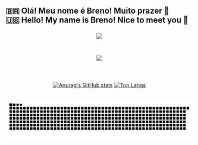 <h2 align="left">🇧🇷 Olá! Meu nome é Breno! Muito prazer 👋<br>🇺🇸 Hello! My name is Breno! Nice to meet you 👋</h2>

###

<div align="center">
  <img height="150" src="https://media.tenor.com/getgZf-P-I8AAAAi/luffy-one-piece.gif"  />
</div>

###

<br clear="both">

<div align="center">
  <a href="https://skillicons.dev">
    <img src="https://skillicons.dev/icons?i=js,html,css,java,nodejs,py,mysql,linux&theme=white" />
  </a>
</div>

###

<br clear="both">
<div align="center">

  [![Anurag's GitHub stats](https://github-readme-stats.vercel.app/api?username=brenokas&show_icons=true&theme=gruvbox&hide_border=true&locale=en)](https://github.com/anuraghazra/github-readme-stats)
  [![Top Langs](https://github-readme-stats.vercel.app/api/top-langs/?username=brenokas&theme=gruvbox&hide_border=true&locale=en&hide_title=true&layout=compact&card_width=320px)](https://github.com/anuraghazra/github-readme-stats)

</div>

<br clear="both">

<img src="https://raw.githubusercontent.com/brenokas/brenokas/output/snake.svg" alt="Snake animation" />
